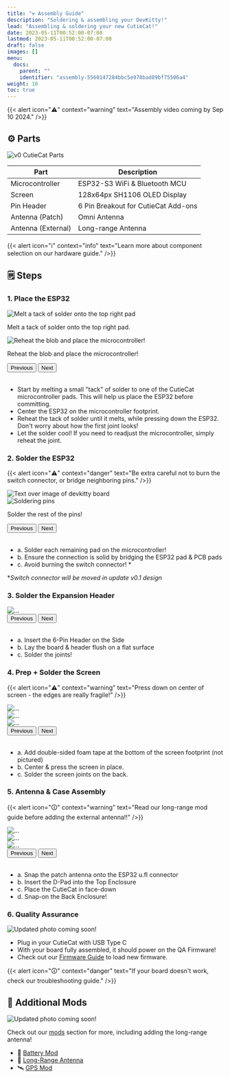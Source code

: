```yaml
---
title: "⚒️ Assembly Guide"
description: "Soldering & assembling your DevKitty!"
lead: "Assembling & soldering your new CutieCat!"
date: 2023-05-11T00:52:00-07:00
lastmod: 2023-05-11T00:52:00-07:00
draft: false
images: []
menu:
  docs:
    parent: ""
    identifier: "assembly-5560147284bbc5e978bad89bf75506a4"
weight: 10
toc: true
---
```

{{< alert icon="⚠️" context="warning" text="Assembly video coming by Sep 10 2024." />}}

<!-- #update# -->
<!-- markdownlint-disable MD033 -->
## ⚙ Parts

![v0 CutieCat Parts](/images/CutieCat/v0_CutieCat-Parts.png)
<!-- Note: all images that I couldn't figure out what was happening  have alt "..." so that they can be found quicker. -->
<!-- ![](/images/CutieCat/v0_CutieCat-Package.png) -->

| Part | Description |
|---|---|
|Microcontroller|ESP32-S3 WiFi & Bluetooth MCU|
|Screen|128x64px SH1106 OLED Display|
|Pin Header|6 Pin Breakout for CutieCat Add-ons|
|Antenna (Patch)|Omni Antenna|
|Antenna (External)|Long-range Antenna|

{{< alert icon="ℹ️" context="info" text="Learn more about component selection on our hardware guide." />}}

<!-- ## ℹ️ Soldering Quick Tips
For more tips, check out our soldering guide. -->

## 🗒 Steps

### 1. Place the ESP32

<div id="Step-1" class="carousel slide" data-bs-ride="carousel">
  <div class="carousel-inner">
    <div class="carousel-item active">
      <img src="/images/CutieCat/Soldering-Guide/Step-1.1.png" class="d-block w-100" alt="Melt a tack of solder onto the top right pad">
      <div class="carousel-caption d-none d-md-block">
          <p>Melt a tack of solder onto the top right pad.</p>
      </div>
    </div>
    <div class="carousel-item active">
      <img src="/images/CutieCat/Soldering-Guide/Step-1.2.png" class="d-block w-100" alt="Reheat the blob and place the microcontroller!">
      <div class="carousel-caption d-none d-md-block">
          <p>Reheat the blob and place the microcontroller!</p>
      </div>
    </div>
  </div>
  <button class="carousel-control-prev" type="button" data-bs-target="#Step-1" data-bs-slide="prev">
    <span class="carousel-control-prev-icon" aria-hidden="true"></span>
    <span class="visually-hidden">Previous</span>
  </button>
  <button class="carousel-control-next" type="button" data-bs-target="#Step-1" data-bs-slide="next">
    <span class="carousel-control-next-icon" aria-hidden="true"></span>
    <span class="visually-hidden">Next</span>
  </button>
</div>
</br>

- Start by melting a small "tack" of solder to one of the CutieCat microcontroller pads.  This will help us place the ESP32 before committing.
- Center the ESP32 on the microcontroller footprint.
- Reheat the tack of solder until it melts, while pressing down the ESP32.  Don't worry about how the first joint looks!
- Let the solder cool!  If you need to readjust the microcontroller, simply reheat the joint.

### 2. Solder the ESP32

{{< alert icon="⚠️" context="danger" text="Be extra careful not to burn the switch connector, or bridge neighboring pins." />}}
<div id="Step-2" class="carousel slide" data-bs-ride="carousel">
  <div class="carousel-inner">
    <div class="carousel-item active">
      <img src="/images/CutieCat/Soldering-Guide/Step-2.1.png" class="d-block w-100" alt="Text over image of devkitty board "Soldering iron vertical to board. Stay clear of Switch Connector">
      <!-- <div class="carousel-caption d-none d-md-block">
          <p>a</p>
      </div> -->
    </div>
    <div class="carousel-item active">
      <img src="/images/CutieCat/Soldering-Guide/Step-2.2.png" class="d-block w-100" alt="Soldering pins">
      <div class="carousel-caption d-none d-md-block">
          <p>Solder the rest of the pins!</p>
      </div>
    </div>
  </div>
  <button class="carousel-control-prev" type="button" data-bs-target="#Step-2" data-bs-slide="prev">
    <span class="carousel-control-prev-icon" aria-hidden="true"></span>
    <span class="visually-hidden">Previous</span>
  </button>
  <button class="carousel-control-next" type="button" data-bs-target="#Step-2" data-bs-slide="next">
    <span class="carousel-control-next-icon" aria-hidden="true"></span>
    <span class="visually-hidden">Next</span>
  </button>
</div>
</br>

- a. Solder each remaining pad on the microcontroller!
- b. Ensure the connection is solid by bridging the ESP32 pad & PCB pads
- c. Avoid burning the switch connector! *

**Switch connector will be moved in update v0.1 design*

### 3. Solder the Expansion Header

<!-- I don't know what is happening in these pictures so I can't help -->
<div id="Step-3" class="carousel slide" data-bs-ride="carousel">
  <div class="carousel-inner">
    <div class="carousel-item active">
      <img src="/images/CutieCat/Soldering-Guide/Step-3.1.png" class="d-block w-100" alt="">
    </div>
    <div class="carousel-item active">
      <img src="/images/CutieCat/Soldering-Guide/Step-3.2.png" class="d-block w-100" alt="...">
    </div>
  </div>
  <button class="carousel-control-prev" type="button" data-bs-target="#Step-3" data-bs-slide="prev">
    <span class="carousel-control-prev-icon" aria-hidden="true"></span>
    <span class="visually-hidden">Previous</span>
  </button>
  <button class="carousel-control-next" type="button" data-bs-target="#Step-3" data-bs-slide="next">
    <span class="carousel-control-next-icon" aria-hidden="true"></span>
    <span class="visually-hidden">Next</span>
  </button>
</div>
</br>

- a. Insert the 6-Pin Header on the Side
- b. Lay the board & header flush on a flat surface
- c. Solder the joints!

### 4. Prep + Solder the Screen

<!-- I don't know what is happening in these pictures so I can't help -->
{{< alert icon="⚠️" context="warning" text="Press down on center of screen - the edges are really fragile!" />}}
<div id="Step-4" class="carousel slide" data-bs-ride="carousel">
  <div class="carousel-inner">
    <div class="carousel-item active">
      <img src="/images/CutieCat/Soldering-Guide/Step-4.1.png" class="d-block w-100" alt="...">
    </div>
    <div class="carousel-item active">
      <img src="/images/CutieCat/Soldering-Guide/Step-4.2.png" class="d-block w-100" alt="...">
    </div>
    <div class="carousel-item active">
      <img src="/images/CutieCat/Soldering-Guide/Step-4.3.png" class="d-block w-100" alt="...">
    </div>
  </div>
  <button class="carousel-control-prev" type="button" data-bs-target="#Step-4" data-bs-slide="prev">
    <span class="carousel-control-prev-icon" aria-hidden="true"></span>
    <span class="visually-hidden">Previous</span>
  </button>
  <button class="carousel-control-next" type="button" data-bs-target="#Step-4" data-bs-slide="next">
    <span class="carousel-control-next-icon" aria-hidden="true"></span>
    <span class="visually-hidden">Next</span>
  </button>
</div>
</br>

- a. Add double-sided foam tape at the bottom of the screen footprint (not pictured)
- b. Center & press the screen in place.
- c. Solder the screen joints on the back.
<!-- note: correct screen askew -->

### 5. Antenna & Case Assembly

<!-- I don't know what is happening in these pictures so I can't help -->
{{< alert icon="🛈" context="warning" text="Read our long-range mod guide before adding the external antenna!!" />}}
<div id="Step-5" class="carousel slide" data-bs-ride="carousel">
  <div class="carousel-inner">
    <div class="carousel-item active">
      <img src="/images/CutieCat/Soldering-Guide/Step-5.1.png" class="d-block w-100" alt="...">
    </div>
    <div class="carousel-item active">
      <img src="/images/CutieCat/Soldering-Guide/Step-5.2.png" class="d-block w-100" alt="...">
    </div>
    <div class="carousel-item active">
      <img src="/images/CutieCat/Soldering-Guide/Step-5.3.png" class="d-block w-100" alt="...">
    </div>
  </div>
  <button class="carousel-control-prev" type="button" data-bs-target="#Step-5" data-bs-slide="prev">
    <span class="carousel-control-prev-icon" aria-hidden="true"></span>
    <span class="visually-hidden">Previous</span>
  </button>
  <button class="carousel-control-next" type="button" data-bs-target="#Step-5" data-bs-slide="next">
    <span class="carousel-control-next-icon" aria-hidden="true"></span>
    <span class="visually-hidden">Next</span>
  </button>
</div>
</br>

- a. Snap the patch antenna onto the ESP32 u.fl connector
- b. Insert the D-Pad into the Top Enclosure
- c. Place the CutieCat in face-down
- d. Snap-on the Back Enclosure!

### 6. Quality Assurance

![Updated photo coming soon!](/images/update.JPG)

- Plug in your CutieCat with USB Type C
- With your board fully assembled, it should power on the QA Firmware!
- Check out our [Firmware Guide]() to load new firmware.

{{< alert icon="🛈" context="danger" text="If your board doesn't work, check our troubleshooting guide." />}}

## 🔧 Additional Mods

![Updated photo coming soon!](/images/update.JPG)

Check out our [mods]() section for more, including adding the long-range antenna!

<!-- #update# -->
- 🔋 [Battery Mod]()
- 📡 [Long-Range Antenna]()
- 🛰 [GPS Mod]()